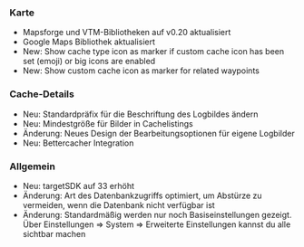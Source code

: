 ### Karte
- Mapsforge und VTM-Bibliotheken auf v0.20 aktualisiert
- Google Maps Bibliothek aktualisiert
- New: Show cache type icon as marker if custom cache icon has been set (emoji) or big icons are enabled
- New: Show custom cache icon as marker for related waypoints

### Cache-Details
- Neu: Standardpräfix für die Beschriftung des Logbildes ändern
- Neu: Mindestgröße für Bilder in Cachelistings
- Änderung: Neues Design der Bearbeitungsoptionen für eigene Logbilder
- Neu: Bettercacher Integration

### Allgemein
- Neu: targetSDK auf 33 erhöht
- Änderung: Art des Datenbankzugriffs optimiert, um Abstürze zu vermeiden, wenn die Datenbank nicht verfügbar ist
- Änderung: Standardmäßig werden nur noch Basiseinstellungen gezeigt. Über Einstellungen => System => Erweiterte Einstellungen kannst du alle sichtbar machen
